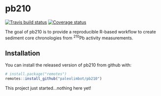 
<!-- README.md is generated from README.Rmd. Please edit that file -->

# pb210

[![Travis build
status](https://travis-ci.org/paleolimbot/pb210.svg?branch=master)](https://travis-ci.org/paleolimbot/pb210)
[![Coverage
status](https://codecov.io/gh/paleolimbot/pb210/branch/master/graph/badge.svg)](https://codecov.io/github/paleolimbot/pb210?branch=master)

The goal of pb210 is to provide a reproducible R-based workflow to
create sediment core chronologies from <sup>210</sup>Pb activity
measurements.

## Installation

You can install the released version of pb210 from github with:

``` r
# install.package("remotes")
remotes::install_github("paleolimbot/pb210")
```

This project just started…nothing here yet\!
